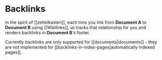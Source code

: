 # Backlinks

In the spirit of [[zettelkasten]], each time you link from **Document A** to **Document B** using [[Wikilinks]],
`wb` tracks that relationship for you and renders backlinks in **Document B**'s footer.

Currently backlinks are only supported for [[documents|documents]] - they are not
implemented for [[backlinks-in-index-pages|automatically indexed pages]].
